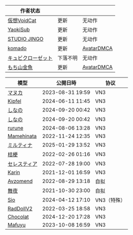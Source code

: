 |作者状态|||
|---|---|---|
|[仮想VoidCat](https://yueou.booth.pm)|更新|无动作|
|[YaokiSub](https://yaoklisub.booth.pm)|更新|无动作|
|[STUDIO JINGO](https://jingo1016.booth.pm/)|更新|无动作|
|[komado](https://komado.booth.pm)|更新|[AvatarDMCA](https://x.com/AvatarDMCA/following)|
|[キュビクローゼット](https://kyubihome.booth.pm)|下落不明|无动作|
|[もち山金魚](https://mukumi.booth.pm/)|更新|[AvatarDMCA](https://x.com/AvatarDMCA/following)|

|模型|公開日時|协议|
|-----------------------------------------------|---|---|
|[マヌカ](https://booth.pm/zh-cn/items/5058077)|2023-08-31 19:59|VN3|
|[Kipfel](https://booth.pm/zh-cn/items/5813187)|2024-06-11 11:45|VN3|
|[しなの](https://booth.pm/zh-cn/items/6106863)|2024-09-20 00:42|VN3|
|[しなの](https://booth.pm/zh-cn/items/6106863)|2024-09-20 00:42|VN3|
|[rurune](https://booth.pm/zh-cn/items/5957830)|2024-08-06 13:28|VN3|
|[Mamehinata](https://booth.pm/zh-cn/items/4340548)|2022-11-24 12:35|VN3|
|[ミルティナ](https://booth.pm/zh-cn/items/6538026)|2025-01-29 13:52|VN3|
|[桔梗](https://booth.pm/zh-cn/items/3681787)|2022-02-26 01:16|VN3|
|[セレスティア](https://booth.pm/zh-cn/items/4035411)|2022-07-28 19:00|VN3|
|[Karin](https://booth.pm/zh-cn/items/3470989)|2021-12-01 16:59|VN3|
|[Avzomend](https://booth.pm/zh-cn/items/4118550)|2022-08-29 13:18|自拟|
|[舞夜](https://booth.pm/zh-cn/items/3390957)|2021-10-30 23:00|自拟|
|[Sio](https://booth.pm/zh-cn/items/5650156)|2024-04-12 17:10|VN3（特殊）|
|[RadDollV2](https://booth.pm/zh-cn/items/3741802)|2022-03-25 18:58|VN3|
|[Chocolat](https://booth.pm/zh-cn/items/6405390)|2024-12-20 17:28|VN3|
|[Mafuyu](https://booth.pm/zh-cn/items/5007531)|2023-10-08 16:59|VN3|

